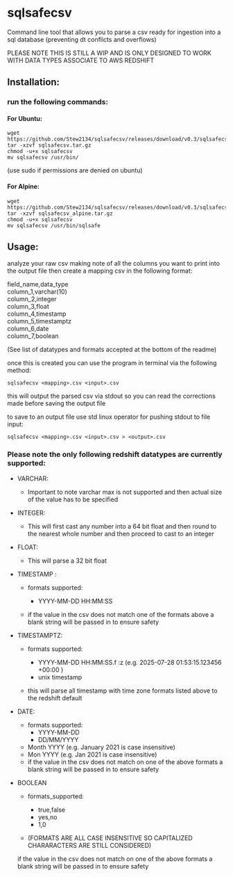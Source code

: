 # sqlsafecsv
Command line tool that allows you to parse a csv ready for ingestion into a sql database (preventing dt conflicts and overflows)

PLEASE NOTE THIS IS STILL A WIP AND IS ONLY DESIGNED TO WORK WITH DATA TYPES ASSOCIATE TO AWS REDSHIFT

## Installation:

### run the following commands:

#### For Ubuntu:  
```
wget https://github.com/Stew2134/sqlsafecsv/releases/download/v0.3/sqlsafecsv.tar.gz
tar -xzvf sqlsafecsv.tar.gz
chmod -u+x sqlsafecsv
mv sqlsafecsv /usr/bin/
```

(use sudo if permissions are denied on ubuntu)    

#### For Alpine:  
```
wget https://github.com/Stew2134/sqlsafecsv/releases/download/v0.3/sqlsafecsv_alpine.tar.gz
tar -xzvf sqlsafecsv_alpine.tar.gz
chmod -u+x sqlsafecsv
mv sqlsafecsv /usr/bin/sqlsafe
```

## Usage:

analyze your raw csv making note of all the columns you want to print into the output file
then create a mapping csv in the following format:

field_name,data_type  
column_1,varchar(10)  
column_2,integer  
column_3,float  
column_4,timestamp  
column_5,timestamptz  
column_6,date  
column_7,boolean  

(See list of datatypes and formats accepted at the bottom of the readme)  

once this is created you can use the program in terminal via the following method:  

```
sqlsafecsv <mapping>.csv <input>.csv
```

this will output the parsed csv via stdout so you can read the corrections made before saving the output file  

to save to an output file use std linux operator for pushing stdout to file input:  

```
sqlsafecsv <mapping>.csv <input>.csv > <output>.csv
```

### Please note the only following redshift datatypes are currently supported:

- VARCHAR:
    - Important to note varchar max is not supported and then actual size of the value has to be specified 

- INTEGER:
    - This will first cast any number into a 64 bit float and then round to the nearest whole number and then proceed to cast to an integer 

- FLOAT:
    - This will parse a 32 bit float 

- TIMESTAMP : 
    - formats supported: 
        - YYYY-MM-DD HH:MM:SS 

    - if the value in the csv does not match one of the formats above a blank string will be passed in to ensure safety 

- TIMESTAMPTZ: 
    - formats supported: 
        - YYYY-MM-DD HH:MM:SS.f :z (e.g. 2025-07-28 01:53:15.123456 +00:00 ) 
        - unix timestamp 

    - this will parse all timestamp with time zone formats listed above to the redshift default 

- DATE: 
    - formats supported: 
        - YYYY-MM-DD 
        - DD/MM/YYYY  
	- Month YYYY (e.g. January 2021 is case insensitive)  
	- Mon YYYY (e.g. Jan 2021 is case insensitive)  
    - if the value in the csv does not match on one of the above formats a blank string will be passed in to ensure safety 

- BOOLEAN 
    - formats_supported: 
        - true,false 
        - yes,no 
        - 1,0 

    - (FORMATS ARE ALL CASE INSENSITIVE SO CAPITALIZED CHARARACTERS ARE STILL CONSIDERED) 

    if the value in the csv does not match on one of the above formats a blank string will be passed in to ensure safety 
